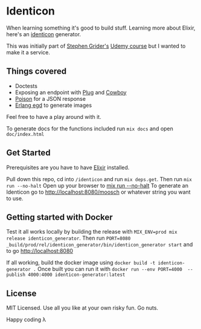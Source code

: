 # Identicon

When learning something it's good to build stuff.
Learning more about Elixir, here's an [identicon](https://en.wikipedia.org/wiki/Identicon) generator.

This was initially part of [Stephen Grider's](https://github.com/StephenGrider) [Udemy course](https://www.udemy.com/course/the-complete-elixir-and-phoenix-bootcamp-and-tutorial) but I wanted to make it a service.

## Things covered

- Doctests
- Exposing an endpoint with [Plug](https://github.com/elixir-plug/plug) and [Cowboy](https://github.com/ninenines/cowboy)
- [Poison](https://github.com/devinus/poison) for a JSON response
- [Erlang egd](https://github.com/erlang/egd) to generate images

Feel free to have a play around with it.

To generate docs for the functions included run `mix docs` and open `doc/index.html`

## Get Started

Prerequisites are you have to have [Elixir](https://elixir-lang.org/install.html) installed.

Pull down this repo, cd into `/identicon` and run `mix deps.get`. Then run `mix run --no-halt`
Open up your browser to [mix run --no-halt](http://localhost:8080)
To generate an Identicon go to [http://localhost:8080/moosch](http://localhost:8080/moosch) or whatever string you want to use.

## Getting started with Docker

Test it all works locally by building the release with `MIX_ENV=prod mix release identicon_generator`.
Then run `PORT=8080 _build/prod/rel/identicon_generator/bin/identicon_generator start` and to go [http://localhost:8080](http://localhost:8080)

If all working, build the docker image using `docker build -t identicon-generator .`
Once built you can run it with `docker run --env PORT=4000  --publish 4000:4000 identicon-generator:latest`

## License

MIT Licensed. Use all you like at your own risky fun. Go nuts.

Happy coding λ
